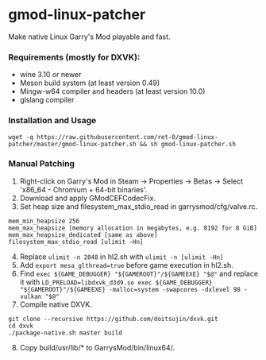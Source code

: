 # gmod-linux-patcher
Make native Linux Garry's Mod playable and fast.
### Requirements (mostly for DXVK):
- wine 3.10 or newer
- Meson build system (at least version 0.49)
- Mingw-w64 compiler and headers (at least version 10.0)
- glslang compiler

### Installation and Usage
`wget -q https://raw.githubusercontent.com/ret-0/gmod-linux-patcher/master/gmod-linux-patcher.sh && sh gmod-linux-patcher.sh`

### Manual Patching
1. Right-click on Garry's Mod in Steam -> Properties -> Betas -> Select 'x86_64 - Chromium + 64-bit binaries'.
2. Download and apply GModCEFCodecFix.
3. Set heap size and filesystem_max_stdio_read in garrysmod/cfg/valve.rc.
```
mem_min_heapsize 256
mem_max_heapsize [memory allocation in megabytes, e.g. 8192 for 8 GiB]
mem_max_heapsize_dedicated [same as above]
filesystem_max_stdio_read [ulimit -Hn]
```
4. Replace `ulimit -n 2048` in hl2.sh with `ulimit -n [ulimit -Hn]`
5. Add `export mesa_glthread=true` before game execution in hl2.sh.
6. Find `exec ${GAME_DEBUGGER} "${GAMEROOT}"/${GAMEEXE} "$@"` and replace it with `LD_PRELOAD=libdxvk_d3d9.so exec ${GAME_DEBUGGER} "${GAMEROOT}"/${GAMEEXE} -malloc=system -swapcores -dxlevel 98 -vulkan "$@"`
7. Compile native DXVK.
```
git clone --recursive https://github.com/doitsujin/dxvk.git
cd dxvk
./package-native.sh master build
```
8. Copy build/usr/lib/* to GarrysMod/bin/linux64/.
